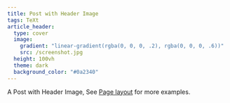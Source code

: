 ```yaml
---
title: Post with Header Image
tags: TeXt
article_header:
  type: cover
  image:
    gradient: "linear-gradient(rgba(0, 0, 0, .2), rgba(0, 0, 0, .6))"
    src: /screenshot.jpg
  height: 100vh
  theme: dark
  background_color: "#0a2340"
---
```


A Post with Header Image, See [Page layout](https://kitian616.github.io/jekyll-TeXt-theme/samples.html#page-layout) for more examples.

<!--more-->
